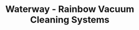 ---
title: "Waterway - Rainbow Vacuum Cleaning Systems"
url: /knoxville/waterway-rainbow-vacuum-cleaning-systems/
shop: Staubsauger
---